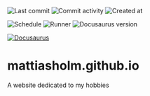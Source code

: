 ![Last commit](https://img.shields.io/github/last-commit/mattiasholm/mattiasholm.github.io?color=blue)
![Commit activity](https://img.shields.io/github/commit-activity/t/mattiasholm/mattiasholm.github.io)
![Created at](https://img.shields.io/github/created-at/mattiasholm/mattiasholm.github.io?color=blue)

![Schedule](https://img.shields.io/badge/dynamic/yaml?url=https%3A%2F%2Fraw.githubusercontent.com%2Fmattiasholm%2Fmattiasholm.github.io%2Frefs%2Fheads%2Fmain%2F.github%2Fworkflows%2Fdocusaurus.yml&query=on.schedule%5B0%5D.cron&label=schedule)
![Runner](https://img.shields.io/badge/dynamic/yaml?url=https%3A%2F%2Fraw.githubusercontent.com%2Fmattiasholm%2Fmattiasholm.github.io%2Frefs%2Fheads%2Fmain%2F.github%2Fworkflows%2Fdocusaurus.yml&query=jobs.build.runs-on&label=runner)
![Docusaurus version](https://img.shields.io/badge/dynamic/json?url=https%3A%2F%2Fraw.githubusercontent.com%2Fmattiasholm%2Fmattiasholm.github.io%2Frefs%2Fheads%2Fmain%2Fdocusaurus%2Fpackage.json&query=dependencies.%40docusaurus%2Fcore&label=docusaurus%20version)

[![Docusaurus](https://github.com/mattiasholm/mattiasholm.github.io/actions/workflows/docusaurus.yml/badge.svg)](https://github.com/mattiasholm/mattiasholm.github.io/actions/workflows/docusaurus.yml)

# mattiasholm.github.io
A website dedicated to my hobbies